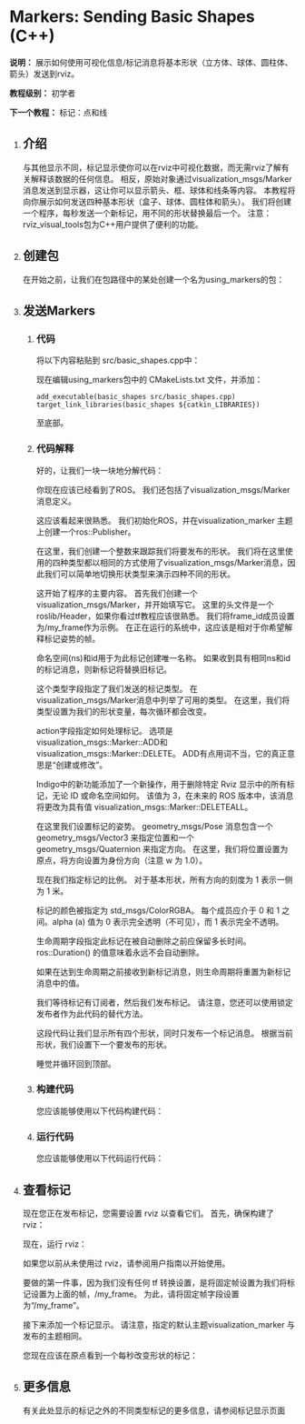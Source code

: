 # Markers: Sending Basic Shapes (C++)



**说明：**  展示如何使用可视化信息/标记消息将基本形状（立方体、球体、圆柱体、箭头）发送到rviz。

**教程级别：** 初学者

**下一个教程：** 标记：点和线



1. ## 介绍

    与其他显示不同，标记显示使你可以在rviz中可视化数据，而无需rviz了解有关解释该数据的任何信息。
    相反，原始对象通过visualization_msgs/Marker消息发送到显示器，这让你可以显示箭头、框、球体和线条等内容。
    本教程将向你展示如何发送四种基本形状（盒子、球体、圆柱体和箭头）。
    我们将创建一个程序，每秒发送一个新标记，用不同的形状替换最后一个。
    注意：rviz_visual_tools包为C++用户提供了便利的功能。
    
    
    
2. ## 创建包

    在开始之前，让我们在包路径中的某处创建一个名为using_markers的包：
    
    
    
    
3. ## 发送Markers

    1. ### 代码
    
        将以下内容粘贴到 src/basic_shapes.cpp中：
        
        
        
        现在编辑using_markers包中的 CMakeLists.txt 文件，并添加：
        
        ```
        add_executable(basic_shapes src/basic_shapes.cpp)
        target_link_libraries(basic_shapes ${catkin_LIBRARIES})
        ```
        
        至底部。
        


    2. ### 代码解释
    
        好的，让我们一块一块地分解代码：
        
       
        
        你现在应该已经看到了ROS。
        我们还包括了visualization_msgs/Marker消息定义。
        
       
        
        这应该看起来很熟悉。 我们初始化ROS，并在visualization_marker 主题上创建一个ros::Publisher。
        
        

        在这里，我们创建一个整数来跟踪我们将要发布的形状。
        我们将在这里使用的四种类型都以相同的方式使用了visualization_msgs/Marker消息，因此我们可以简单地切换形状类型来演示四种不同的形状。
        
       
        
        这开始了程序的主要内容。
        首先我们创建一个visualization_msgs/Marker，并开始填写它。
        这里的头文件是一个roslib/Header，如果你看过tf教程应该很熟悉。
        我们将frame_id成员设置为/my_frame作为示例。
        在正在运行的系统中，这应该是相对于你希望解释标记姿势的帧。
        
       
        
        命名空间(ns)和id用于为此标记创建唯一名称。
        如果收到具有相同ns和id的标记消息，则新标记将替换旧标记。
        
        
        
        这个类型字段指定了我们发送的标记类型。
        在visualization_msgs/Marker消息中列举了可用的类型。
        在这里，我们将类型设置为我们的形状变量，每次循环都会改变。
        
        
        
        action字段指定如何处理标记。
        选项是visualization_msgs::Marker::ADD和visualization_msgs::Marker::DELETE。
        ADD有点用词不当，它的真正意思是“创建或修改”。

        Indigo中的新功能添加了一个新操作，用于删除特定 Rviz 显示中的所有标记，无论 ID 或命名空间如何。 该值为 3，在未来的 ROS 版本中，该消息将更改为具有值        visualization_msgs::Marker::DELETEALL。
        
        
        
        在这里我们设置标记的姿势。
        geometry_msgs/Pose 消息包含一个 geometry_msgs/Vector3 来指定位置和一个 geometry_msgs/Quaternion 来指定方向。
        在这里，我们将位置设置为原点，将方向设置为身份方向（注意 w 为 1.0）。
        
        
        
        现在我们指定标记的比例。 对于基本形状，所有方向的刻度为 1 表示一侧为 1 米。
        
        
        
        标记的颜色被指定为 std_msgs/ColorRGBA。
        每个成员应介于 0 和 1 之间。alpha (a) 值为 0 表示完全透明（不可见），而 1 表示完全不透明。
        
       
        
        生命周期字段指定此标记在被自动删除之前应保留多长时间。 ros::Duration() 的值意味着永远不会自动删除。

        如果在达到生命周期之前接收到新标记消息，则生命周期将重置为新标记消息中的值。
        
        
        
        我们等待标记有订阅者，然后我们发布标记。 
        请注意，您还可以使用锁定发布者作为此代码的替代方法。
        
       
        
        这段代码让我们显示所有四个形状，同时只发布一个标记消息。
        根据当前形状，我们设置下一个要发布的形状。
        
        
        
        睡觉并循环回到顶部。



    3. ### 构建代码

        您应该能够使用以下代码构建代码：
        
       
        
    4. ### 运行代码

        您应该能够使用以下代码运行代码：
        
        
        
        
4. ## 查看标记

    现在您正在发布标记，您需要设置 rviz 以查看它们。 首先，确保构建了rviz：
    
   
    现在，运行 rviz：
    
    
    
    如果您以前从未使用过 rviz，请参阅用户指南以开始使用。

    要做的第一件事，因为我们没有任何 tf 转换设置，是将固定帧设置为我们将标记设置为上面的帧，/my_frame。 为此，请将固定帧字段设置为“/my_frame”。

    接下来添加一个标记显示。 请注意，指定的默认主题visualization_marker 与发布的主题相同。

    您现在应该在原点看到一个每秒改变形状的标记：
    
    
    
    
5. ## 更多信息

    有关此处显示的标记之外的不同类型标记的更多信息，请参阅标记显示页面

